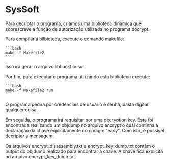 # SysSoft

Para decriptar o programa, criamos uma biblioteca dinâmica que sobrescreve a função de autorização utilizada no programa docrypt.

Para compilar a bilbioteca, execute o comando makefile:

    ```bash
    make -f Makefile2
    ```

Isso irá gerar o arquivo libhackfile.so.

Por fim, para executar o programa utilizando esta biblioteca execute:

    ```bash
    make -f Makefile2 run
    ```

O programa pedirá por credenciais de usuário e senha, basta digitar qualquer coisa.

Em seguida, o programa irá requisitar por uma decryption key. Esta foi encontrada realizando um objdump no arquivo encrypt o qual continha a declaração da chave explicitamente no código: "easy". Com isto, é possível decriptar a mensagem.

Os arquivos encrypt_disassembly.txt e encrypt_key_dump.txt contêm o output do objdump realizado para encontrar a chave. A chave fica explícita no arquivo encrypt_key_dump.txt.
